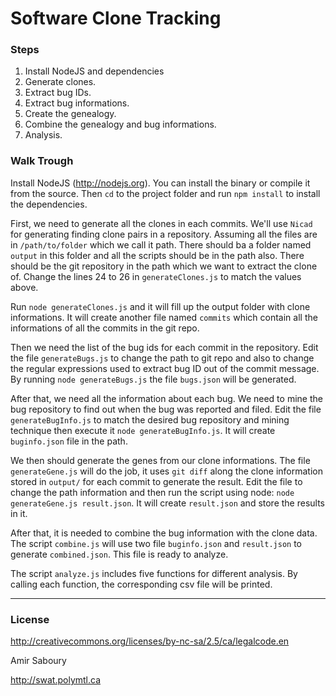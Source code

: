 # Software Clone Tracking


### Steps
1. Install NodeJS and dependencies
2. Generate clones.
3. Extract bug IDs.
4. Extract bug informations.
5. Create the genealogy.
6. Combine the genealogy and bug informations.
7. Analysis.

### Walk Trough

Install NodeJS (http://nodejs.org). You can install the binary or compile it from the source.
Then `cd` to the project folder and run `npm install` to install the dependencies.

First, we need to generate all the clones in each commits. We'll use `Nicad` for generating finding clone pairs in a repository.
Assuming all the files are in `/path/to/folder` which we call it path. There should ba a folder named `output` in this folder and all the scripts should be in the path also.
There should be the git repository in the path which we want to extract the clone of.
Change the lines 24 to 26 in `generateClones.js` to match the values above.

Run `node generateClones.js` and it will fill up the output folder with clone informations. It will create another file named `commits` which contain all the informations of all the commits in the git repo.

Then we need the list of the bug ids for each commit in the repository. Edit the file `generateBugs.js` to change the path to git repo and also to change the regular expressions used to extract bug ID out of the commit message. By running `node generateBugs.js` the file `bugs.json` will be generated.

After that, we need all the information about each bug. We need to mine the bug repository to find out when the bug was reported and filed. Edit the file `generateBugInfo.js` to match the desired bug repository and mining technique then execute it `node generateBugInfo.js`. It will create `buginfo.json` file in the path.

We then should generate the genes from our clone informations. The file `generateGene.js` will do the job, it uses `git diff` along the clone information stored in `output/` for each commit to generate the result. Edit the file to change the path information and then run the script using node: `node generateGene.js result.json`. It will create `result.json` and store the results in it.

After that, it is needed to combine the bug information with the clone data. The script `combine.js` will use two file `buginfo.json` and `result.json` to generate `combined.json`. This file is ready to analyze.

The script `analyze.js` includes five functions for different analysis. By calling each function, the corresponding csv file will be printed.

----

### License
http://creativecommons.org/licenses/by-nc-sa/2.5/ca/legalcode.en

Amir Saboury

http://swat.polymtl.ca
